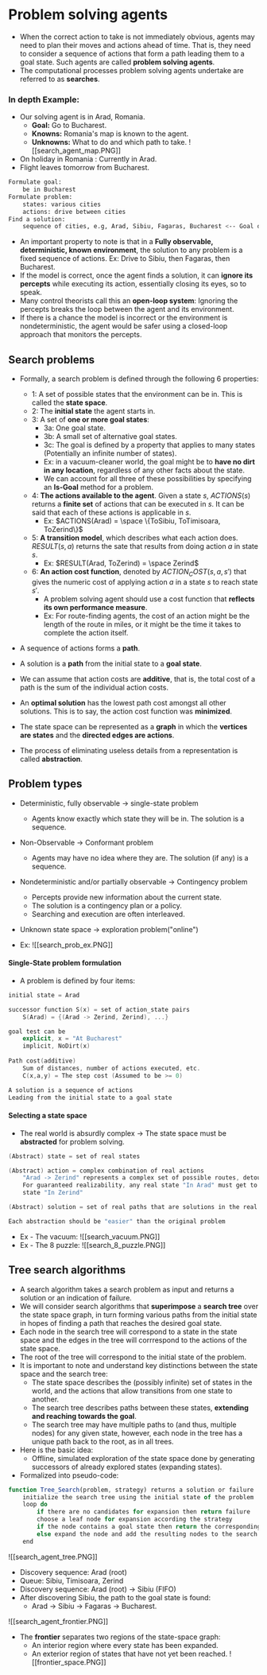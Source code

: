 # Problem solving agents
- When the correct action to take is not immediately obvious, agents may need to plan their moves and actions ahead of time. That is, they need to consider a sequence of actions that form a path leading them to a goal state. Such agents are called **problem solving agents**. 
- The computational processes problem solving agents undertake are referred to as **searches**. 
### In depth Example: 
- Our solving agent is in Arad, Romania. 
	- **Goal:** Go to Bucharest. 
	- **Knowns:** Romania's map is known to the agent.
	- **Unknowns:** What to do and which path to take. 
![[search_agent_map.PNG]]
- On holiday in Romania : Currently in Arad. 
- Flight leaves tomorrow from Bucharest. 
```bash
Formulate goal: 
	be in Bucharest
Formulate problem: 
	states: various cities 
	actions: drive between cities
Find a solution: 
	sequence of cities, e.g, Arad, Sibiu, Fagaras, Bucharest <-- Goal destination
```
- An important property to note is that in a **Fully observable, deterministic, known environment**, the solution to any problem is a fixed sequence of actions. Ex: Drive to Sibiu, then Fagaras, then Bucharest. 
- If the model is correct, once the agent finds a solution, it can **ignore its percepts** while executing its action, essentially closing its eyes, so to speak. 
- Many control theorists call this an **open-loop system**: Ignoring the percepts breaks the loop between the agent and its environment.
- If there is a chance the model is incorrect or the environment is nondeterministic, the agent would be safer using a closed-loop approach that monitors the percepts. 
## Search problems
- Formally, a search problem is defined through the following 6 properties: 
	- 1: A set of possible states that the environment can be in. This is called the **state space**. 
	- 2: The **initial state** the agent starts in. 
	- 3: A set of **one or more goal states**: 
		- 3a: One goal state. 
		- 3b: A small set of alternative goal states. 
		- 3c: The goal is defined by a property that applies to many states (Potentially an infinite number of states).
		- Ex: in a vacuum-cleaner world, the goal might be to **have no dirt in any location**, regardless of any other facts about the state. 
		- We can account for all three of these possibilities by specifying an **Is-Goal** method for a problem.
	- 4: **The actions available to the agent**. Given a state $s$, $ACTIONS(s)$ returns a **finite set** of actions that can be executed in $s$. It can be said that each of these actions is applicable in $s$.
		- Ex: $ACTIONS(Arad) = \space \{ToSibiu, ToTimisoara, ToZerind\}$
	- 5: **A transition model**, which describes what each action does. $RESULT(s,a)$ returns the sate that results from doing action $a$ in state $s$. 
		- Ex: $RESULT(Arad, ToZerind) = \space Zerind$
	- 6: **An action cost function**, denoted by $ACTION_COST(s,a,s')$ that gives the numeric cost of applying action $a$ in a state $s$ to reach state $s'$. 
		- A problem solving agent should use a cost function that **reflects its own performance measure**. 
		- Ex: For route-finding agents, the cost of an action might be the length of the route in miles, or it might be the time it takes to complete the action itself. 

- A sequence of actions forms a **path**. 
- A solution is a **path** from the initial state to a **goal state**. 
- We can assume that action costs are **additive**, that is, the total cost of a path is the sum of the individual action costs. 
- An **optimal solution** has the lowest path cost amongst all other solutions. This is to say, the action cost function was **minimized**. 
- The state space can be represented as a **graph** in which the **vertices are states** and the **directed edges are actions**.
- The process of eliminating useless details from a representation is called **abstraction**. 
## Problem types 
- Deterministic, fully observable $\rightarrow$ single-state problem
	- Agents know exactly which state they will be in. The solution is a sequence.

- Non-Observable $\rightarrow$ Conformant problem
	- Agents may have no idea where they are. The solution (if any) is a sequence.

- Nondeterministic and/or partially observable $\rightarrow$ Contingency problem
	- Percepts provide new information about the current state.
	- The solution is a contingency plan or a policy.
	- Searching and execution are often interleaved.
	
- Unknown state space $\rightarrow$ exploration problem("online")
- Ex: 
	![[search_prob_ex.PNG]]
#### Single-State problem formulation
- A problem is defined by four items: 
```c++
initial state = Arad

successor function S(x) = set of action_state pairs
	S(Arad) = {(Arad -> Zerind, Zerind), ...}

goal test can be
	explicit, x = "At Bucharest"
	implicit, NoDirt(x)
	
Path cost(additive)
	Sum of distances, number of actions executed, etc. 
	C(x,a,y) = The step cost (Assumed to be >= 0)

A solution is a sequence of actions
Leading from the initial state to a goal state
```
#### Selecting a state space 
- The real world is absurdly complex $\rightarrow$ The state space must be **abstracted** for problem solving. 
```c++
(Abstract) state = set of real states

(Abstract) action = complex combination of real actions 
	"Arad -> Zerind" represents a complex set of possible routes, detours, etc.
	For guaranteed realizability, any real state "In Arad" must get to "some" real
	state "In Zerind"

(Abstract) solution = set of real paths that are solutions in the real world

Each abstraction should be "easier" than the original problem
```
- Ex - The  vacuum: 
![[search_vacuum.PNG]]
- Ex - The 8 puzzle: 
![[search_8_puzzle.PNG]]
## Tree search algorithms
- A search algorithm takes a search problem as input and returns a solution or an indication of failure. 
- We will consider search algorithms that **superimpose** a **search tree**  over the state space graph, in turn forming various paths from the initial state in hopes of finding a path that reaches the desired goal state. 
- Each node in the search tree will correspond to a state in the state space and the edges in the tree will corrrespond to the actions of the state space. 
- The root of the tree will correspond to the initial state of the problem. 
- It is important to note and understand key distinctions between the state space and the search tree: 
	- The state space describes the (possibly infinite) set of states in the world, and the actions that allow transitions from one state to another. 
	- The search tree describes paths between these states, **extending and reaching towards the goal**.  
	- The search tree may have multiple paths to (and thus, multiple nodes) for any given state, however, each node in the tree has a unique path back to the root, as in all trees.
- Here is the basic idea:  
	- Offline, simulated exploration of the state space done by generating successors of already explored states (expanding states).
- Formalized into pseudo-code: 
```javascript
function Tree_Search(problem, strategy) returns a solution or failure
	initialize the search tree using the initial state of the problem 
	loop do 
		if there are no candidates for expansion then return failure
		choose a leaf node for expansion according the strategy 
		if the node contains a goal state then return the corresponding solution 
		else expand the node and add the resulting nodes to the search tree
	end 
```
![[search_agent_tree.PNG]]
- Discovery sequence: Arad (root)
- Queue: Sibiu, Timisoara, Zerind
- Discovery sequence: Arad (root) $\rightarrow$ Sibiu (FIFO)
- After discovering Sibiu, the path to the goal state is found: 
	- Arad $\rightarrow$ Sibiu $\rightarrow$ Fagaras $\rightarrow$ Bucharest. 

![[search_agent_frontier.PNG]]

- The **frontier** separates two regions of the state-space graph: 
	- An interior region where every state has been expanded. 
	- An exterior region of states that have not yet been reached. 
![[frontier_space.PNG]]
